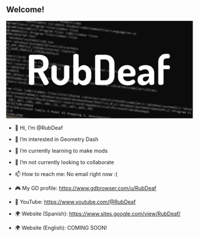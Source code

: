 
## Welcome!

![](/Resources/RubDeafBanner.png)

- 👋 Hi, I’m @RubDeaf
- 👀 I’m interested in Geometry Dash
- 🌱 I’m currently learning to make mods
- 💞️ I’m not currently looking to collaborate
- 📫 How to reach me: No email right now :(

- 🎮 My GD profile: https://www.gdbrowser.com/u/RubDeaf
- 🎥 YouTube: https://www.youtube.com/@RubDeaf
- 🌍 Website (Spanish): https://www.sites.google.com/view/RubDeaf/
- 🌍 Website (English): COMING SOON!


  
<!---
RubDeaf/RubDeaf is a ✨ special ✨ repository because its `README.md` (this file) appears on your GitHub profile.
You can click the Preview link to take a look at your changes.
--->
